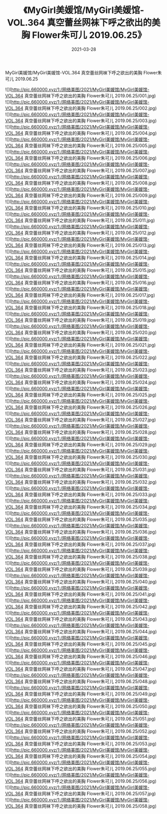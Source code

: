﻿---
layout: post
title:  《MyGirl美媛馆/MyGirl美媛馆-VOL.364 真空蕾丝网袜下呼之欲出的美胸 Flower朱可儿 2019.06.25》
date:   2021-03-28
img: http://pic.660000.xyz/1:/网络美图/2021/MyGirl美媛馆/MyGirl美媛馆-VOL.364 真空蕾丝网袜下呼之欲出的美胸 Flower朱可儿 2019.06.25/000.jpg
categories: [美女, 清纯, 唯美]
---

MyGirl美媛馆/MyGirl美媛馆-VOL.364 真空蕾丝网袜下呼之欲出的美胸 Flower朱可儿 2019.06.25

 ![](http://pic.660000.xyz/1:/网络美图/2021/MyGirl美媛馆/MyGirl美媛馆-VOL.364 真空蕾丝网袜下呼之欲出的美胸 Flower朱可儿 2019.06.25/001.jpg) <br>![](http://pic.660000.xyz/1:/网络美图/2021/MyGirl美媛馆/MyGirl美媛馆-VOL.364 真空蕾丝网袜下呼之欲出的美胸 Flower朱可儿 2019.06.25/002.jpg) <br>![](http://pic.660000.xyz/1:/网络美图/2021/MyGirl美媛馆/MyGirl美媛馆-VOL.364 真空蕾丝网袜下呼之欲出的美胸 Flower朱可儿 2019.06.25/003.jpg) <br>![](http://pic.660000.xyz/1:/网络美图/2021/MyGirl美媛馆/MyGirl美媛馆-VOL.364 真空蕾丝网袜下呼之欲出的美胸 Flower朱可儿 2019.06.25/004.jpg) <br>![](http://pic.660000.xyz/1:/网络美图/2021/MyGirl美媛馆/MyGirl美媛馆-VOL.364 真空蕾丝网袜下呼之欲出的美胸 Flower朱可儿 2019.06.25/005.jpg) <br>![](http://pic.660000.xyz/1:/网络美图/2021/MyGirl美媛馆/MyGirl美媛馆-VOL.364 真空蕾丝网袜下呼之欲出的美胸 Flower朱可儿 2019.06.25/006.jpg) <br>![](http://pic.660000.xyz/1:/网络美图/2021/MyGirl美媛馆/MyGirl美媛馆-VOL.364 真空蕾丝网袜下呼之欲出的美胸 Flower朱可儿 2019.06.25/007.jpg) <br>![](http://pic.660000.xyz/1:/网络美图/2021/MyGirl美媛馆/MyGirl美媛馆-VOL.364 真空蕾丝网袜下呼之欲出的美胸 Flower朱可儿 2019.06.25/008.jpg) <br>![](http://pic.660000.xyz/1:/网络美图/2021/MyGirl美媛馆/MyGirl美媛馆-VOL.364 真空蕾丝网袜下呼之欲出的美胸 Flower朱可儿 2019.06.25/009.jpg) <br>![](http://pic.660000.xyz/1:/网络美图/2021/MyGirl美媛馆/MyGirl美媛馆-VOL.364 真空蕾丝网袜下呼之欲出的美胸 Flower朱可儿 2019.06.25/010.jpg) <br>![](http://pic.660000.xyz/1:/网络美图/2021/MyGirl美媛馆/MyGirl美媛馆-VOL.364 真空蕾丝网袜下呼之欲出的美胸 Flower朱可儿 2019.06.25/011.jpg) <br>![](http://pic.660000.xyz/1:/网络美图/2021/MyGirl美媛馆/MyGirl美媛馆-VOL.364 真空蕾丝网袜下呼之欲出的美胸 Flower朱可儿 2019.06.25/012.jpg) <br>![](http://pic.660000.xyz/1:/网络美图/2021/MyGirl美媛馆/MyGirl美媛馆-VOL.364 真空蕾丝网袜下呼之欲出的美胸 Flower朱可儿 2019.06.25/013.jpg) <br>![](http://pic.660000.xyz/1:/网络美图/2021/MyGirl美媛馆/MyGirl美媛馆-VOL.364 真空蕾丝网袜下呼之欲出的美胸 Flower朱可儿 2019.06.25/014.jpg) <br>![](http://pic.660000.xyz/1:/网络美图/2021/MyGirl美媛馆/MyGirl美媛馆-VOL.364 真空蕾丝网袜下呼之欲出的美胸 Flower朱可儿 2019.06.25/015.jpg) <br>![](http://pic.660000.xyz/1:/网络美图/2021/MyGirl美媛馆/MyGirl美媛馆-VOL.364 真空蕾丝网袜下呼之欲出的美胸 Flower朱可儿 2019.06.25/016.jpg) <br>![](http://pic.660000.xyz/1:/网络美图/2021/MyGirl美媛馆/MyGirl美媛馆-VOL.364 真空蕾丝网袜下呼之欲出的美胸 Flower朱可儿 2019.06.25/017.jpg) <br>![](http://pic.660000.xyz/1:/网络美图/2021/MyGirl美媛馆/MyGirl美媛馆-VOL.364 真空蕾丝网袜下呼之欲出的美胸 Flower朱可儿 2019.06.25/018.jpg) <br>![](http://pic.660000.xyz/1:/网络美图/2021/MyGirl美媛馆/MyGirl美媛馆-VOL.364 真空蕾丝网袜下呼之欲出的美胸 Flower朱可儿 2019.06.25/019.jpg) <br>![](http://pic.660000.xyz/1:/网络美图/2021/MyGirl美媛馆/MyGirl美媛馆-VOL.364 真空蕾丝网袜下呼之欲出的美胸 Flower朱可儿 2019.06.25/020.jpg) <br>![](http://pic.660000.xyz/1:/网络美图/2021/MyGirl美媛馆/MyGirl美媛馆-VOL.364 真空蕾丝网袜下呼之欲出的美胸 Flower朱可儿 2019.06.25/021.jpg) <br>![](http://pic.660000.xyz/1:/网络美图/2021/MyGirl美媛馆/MyGirl美媛馆-VOL.364 真空蕾丝网袜下呼之欲出的美胸 Flower朱可儿 2019.06.25/022.jpg) <br>![](http://pic.660000.xyz/1:/网络美图/2021/MyGirl美媛馆/MyGirl美媛馆-VOL.364 真空蕾丝网袜下呼之欲出的美胸 Flower朱可儿 2019.06.25/023.jpg) <br>![](http://pic.660000.xyz/1:/网络美图/2021/MyGirl美媛馆/MyGirl美媛馆-VOL.364 真空蕾丝网袜下呼之欲出的美胸 Flower朱可儿 2019.06.25/024.jpg) <br>![](http://pic.660000.xyz/1:/网络美图/2021/MyGirl美媛馆/MyGirl美媛馆-VOL.364 真空蕾丝网袜下呼之欲出的美胸 Flower朱可儿 2019.06.25/025.jpg) <br>![](http://pic.660000.xyz/1:/网络美图/2021/MyGirl美媛馆/MyGirl美媛馆-VOL.364 真空蕾丝网袜下呼之欲出的美胸 Flower朱可儿 2019.06.25/026.jpg) <br>![](http://pic.660000.xyz/1:/网络美图/2021/MyGirl美媛馆/MyGirl美媛馆-VOL.364 真空蕾丝网袜下呼之欲出的美胸 Flower朱可儿 2019.06.25/027.jpg) <br>![](http://pic.660000.xyz/1:/网络美图/2021/MyGirl美媛馆/MyGirl美媛馆-VOL.364 真空蕾丝网袜下呼之欲出的美胸 Flower朱可儿 2019.06.25/028.jpg) <br>![](http://pic.660000.xyz/1:/网络美图/2021/MyGirl美媛馆/MyGirl美媛馆-VOL.364 真空蕾丝网袜下呼之欲出的美胸 Flower朱可儿 2019.06.25/029.jpg) <br>![](http://pic.660000.xyz/1:/网络美图/2021/MyGirl美媛馆/MyGirl美媛馆-VOL.364 真空蕾丝网袜下呼之欲出的美胸 Flower朱可儿 2019.06.25/030.jpg) <br>![](http://pic.660000.xyz/1:/网络美图/2021/MyGirl美媛馆/MyGirl美媛馆-VOL.364 真空蕾丝网袜下呼之欲出的美胸 Flower朱可儿 2019.06.25/031.jpg) <br>![](http://pic.660000.xyz/1:/网络美图/2021/MyGirl美媛馆/MyGirl美媛馆-VOL.364 真空蕾丝网袜下呼之欲出的美胸 Flower朱可儿 2019.06.25/032.jpg) <br>![](http://pic.660000.xyz/1:/网络美图/2021/MyGirl美媛馆/MyGirl美媛馆-VOL.364 真空蕾丝网袜下呼之欲出的美胸 Flower朱可儿 2019.06.25/033.jpg) <br>![](http://pic.660000.xyz/1:/网络美图/2021/MyGirl美媛馆/MyGirl美媛馆-VOL.364 真空蕾丝网袜下呼之欲出的美胸 Flower朱可儿 2019.06.25/034.jpg) <br>![](http://pic.660000.xyz/1:/网络美图/2021/MyGirl美媛馆/MyGirl美媛馆-VOL.364 真空蕾丝网袜下呼之欲出的美胸 Flower朱可儿 2019.06.25/035.jpg) <br>![](http://pic.660000.xyz/1:/网络美图/2021/MyGirl美媛馆/MyGirl美媛馆-VOL.364 真空蕾丝网袜下呼之欲出的美胸 Flower朱可儿 2019.06.25/036.jpg) <br>![](http://pic.660000.xyz/1:/网络美图/2021/MyGirl美媛馆/MyGirl美媛馆-VOL.364 真空蕾丝网袜下呼之欲出的美胸 Flower朱可儿 2019.06.25/037.jpg) <br>![](http://pic.660000.xyz/1:/网络美图/2021/MyGirl美媛馆/MyGirl美媛馆-VOL.364 真空蕾丝网袜下呼之欲出的美胸 Flower朱可儿 2019.06.25/038.jpg) <br>![](http://pic.660000.xyz/1:/网络美图/2021/MyGirl美媛馆/MyGirl美媛馆-VOL.364 真空蕾丝网袜下呼之欲出的美胸 Flower朱可儿 2019.06.25/039.jpg) <br>![](http://pic.660000.xyz/1:/网络美图/2021/MyGirl美媛馆/MyGirl美媛馆-VOL.364 真空蕾丝网袜下呼之欲出的美胸 Flower朱可儿 2019.06.25/040.jpg) <br>![](http://pic.660000.xyz/1:/网络美图/2021/MyGirl美媛馆/MyGirl美媛馆-VOL.364 真空蕾丝网袜下呼之欲出的美胸 Flower朱可儿 2019.06.25/041.jpg) <br>![](http://pic.660000.xyz/1:/网络美图/2021/MyGirl美媛馆/MyGirl美媛馆-VOL.364 真空蕾丝网袜下呼之欲出的美胸 Flower朱可儿 2019.06.25/042.jpg) <br>![](http://pic.660000.xyz/1:/网络美图/2021/MyGirl美媛馆/MyGirl美媛馆-VOL.364 真空蕾丝网袜下呼之欲出的美胸 Flower朱可儿 2019.06.25/043.jpg) <br>![](http://pic.660000.xyz/1:/网络美图/2021/MyGirl美媛馆/MyGirl美媛馆-VOL.364 真空蕾丝网袜下呼之欲出的美胸 Flower朱可儿 2019.06.25/044.jpg) <br>![](http://pic.660000.xyz/1:/网络美图/2021/MyGirl美媛馆/MyGirl美媛馆-VOL.364 真空蕾丝网袜下呼之欲出的美胸 Flower朱可儿 2019.06.25/045.jpg) <br>![](http://pic.660000.xyz/1:/网络美图/2021/MyGirl美媛馆/MyGirl美媛馆-VOL.364 真空蕾丝网袜下呼之欲出的美胸 Flower朱可儿 2019.06.25/046.jpg) <br>![](http://pic.660000.xyz/1:/网络美图/2021/MyGirl美媛馆/MyGirl美媛馆-VOL.364 真空蕾丝网袜下呼之欲出的美胸 Flower朱可儿 2019.06.25/047.jpg) <br>![](http://pic.660000.xyz/1:/网络美图/2021/MyGirl美媛馆/MyGirl美媛馆-VOL.364 真空蕾丝网袜下呼之欲出的美胸 Flower朱可儿 2019.06.25/048.jpg) <br>![](http://pic.660000.xyz/1:/网络美图/2021/MyGirl美媛馆/MyGirl美媛馆-VOL.364 真空蕾丝网袜下呼之欲出的美胸 Flower朱可儿 2019.06.25/049.jpg) <br>![](http://pic.660000.xyz/1:/网络美图/2021/MyGirl美媛馆/MyGirl美媛馆-VOL.364 真空蕾丝网袜下呼之欲出的美胸 Flower朱可儿 2019.06.25/050.jpg) <br>![](http://pic.660000.xyz/1:/网络美图/2021/MyGirl美媛馆/MyGirl美媛馆-VOL.364 真空蕾丝网袜下呼之欲出的美胸 Flower朱可儿 2019.06.25/051.jpg) <br>![](http://pic.660000.xyz/1:/网络美图/2021/MyGirl美媛馆/MyGirl美媛馆-VOL.364 真空蕾丝网袜下呼之欲出的美胸 Flower朱可儿 2019.06.25/052.jpg) <br>![](http://pic.660000.xyz/1:/网络美图/2021/MyGirl美媛馆/MyGirl美媛馆-VOL.364 真空蕾丝网袜下呼之欲出的美胸 Flower朱可儿 2019.06.25/053.jpg) <br>![](http://pic.660000.xyz/1:/网络美图/2021/MyGirl美媛馆/MyGirl美媛馆-VOL.364 真空蕾丝网袜下呼之欲出的美胸 Flower朱可儿 2019.06.25/054.jpg) <br>![](http://pic.660000.xyz/1:/网络美图/2021/MyGirl美媛馆/MyGirl美媛馆-VOL.364 真空蕾丝网袜下呼之欲出的美胸 Flower朱可儿 2019.06.25/055.jpg) <br>![](http://pic.660000.xyz/1:/网络美图/2021/MyGirl美媛馆/MyGirl美媛馆-VOL.364 真空蕾丝网袜下呼之欲出的美胸 Flower朱可儿 2019.06.25/056.jpg) <br>![](http://pic.660000.xyz/1:/网络美图/2021/MyGirl美媛馆/MyGirl美媛馆-VOL.364 真空蕾丝网袜下呼之欲出的美胸 Flower朱可儿 2019.06.25/057.jpg) <br>![](http://pic.660000.xyz/1:/网络美图/2021/MyGirl美媛馆/MyGirl美媛馆-VOL.364 真空蕾丝网袜下呼之欲出的美胸 Flower朱可儿 2019.06.25/058.jpg) <br>